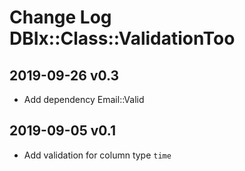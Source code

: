 # Change Log DBIx::Class::ValidationToo

## 2019-09-26 v0.3

- Add dependency Email::Valid

## 2019-09-05 v0.1

- Add validation for column type `time`
